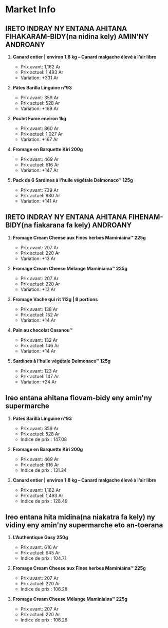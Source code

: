 # Market Info

## IRETO INDRAY NY ENTANA AHITANA FIHAKARAM-BIDY(na nidina kely) AMIN'NY ANDROANY

1. **Canard entier | environ 1.8 kg – Canard malgache élevé à l’air libre**
   - Prix avant: 1,162 Ar
   - Prix actuel: 1,493 Ar
   - Variation: +331 Ar

2. **Pâtes Barilla Linguine n°93**
   - Prix avant: 359 Ar
   - Prix actuel: 528 Ar
   - Variation: +169 Ar

3. **Poulet Fumé environ 1kg**
   - Prix avant: 860 Ar
   - Prix actuel: 1,027 Ar
   - Variation: +167 Ar

4. **Fromage en Barquette Kiri 200g**
   - Prix avant: 469 Ar
   - Prix actuel: 616 Ar
   - Variation: +147 Ar

5. **Pack de 6 Sardines à l’huile végétale Delmonaco™ 125g**
   - Prix avant: 739 Ar
   - Prix actuel: 880 Ar
   - Variation: +141 Ar

## IRETO INDRAY NY ENTANA AHITANA FIHENAM-BIDY(na fiakarana fa kely) ANDROANY

1. **Fromage Cream Cheese aux Fines herbes Maminiaina™ 225g**
   - Prix avant: 207 Ar
   - Prix actuel: 220 Ar
   - Variation: +13 Ar

2. **Fromage Cream Cheese Mélange Maminiaina™ 225g**
   - Prix avant: 207 Ar
   - Prix actuel: 220 Ar
   - Variation: +13 Ar

3. **Fromage Vache qui rit 112g | 8 portions**
   - Prix avant: 138 Ar
   - Prix actuel: 152 Ar
   - Variation: +14 Ar

4. **Pain au chocolat Casanou™**
   - Prix avant: 132 Ar
   - Prix actuel: 146 Ar
   - Variation: +14 Ar

5. **Sardines à l’huile végétale Delmonaco™ 125g**
   - Prix avant: 123 Ar
   - Prix actuel: 147 Ar
   - Variation: +24 Ar

## Ireo entana ahitana fiovam-bidy eny amin'ny supermarche

1. **Pâtes Barilla Linguine n°93**
   - Prix avant: 359 Ar
   - Prix actuel: 528 Ar
   - Indice de prix : 147.08

2. **Fromage en Barquette Kiri 200g**
   - Prix avant: 469 Ar
   - Prix actuel: 616 Ar
   - Indice de prix : 131.34

3. **Canard entier | environ 1.8 kg – Canard malgache élevé à l’air libre**
   - Prix avant: 1,162 Ar
   - Prix actuel: 1,493 Ar
   - Indice de prix : 128.49

## Ireo entana hita midina(na niakatra fa kely) ny vidiny eny amin'ny supermarche eto an-toerana

1. **L’Authentique Gasy 250g**
   - Prix avant: 616 Ar
   - Prix actuel: 645 Ar
   - Indice de prix : 104.71

2. **Fromage Cream Cheese aux Fines herbes Maminiaina™ 225g**
   - Prix avant: 207 Ar
   - Prix actuel: 220 Ar
   - Indice de prix : 106.28

3. **Fromage Cream Cheese Mélange Maminiaina™ 225g**
   - Prix avant: 207 Ar
   - Prix actuel: 220 Ar
   - Indice de prix : 106.28

